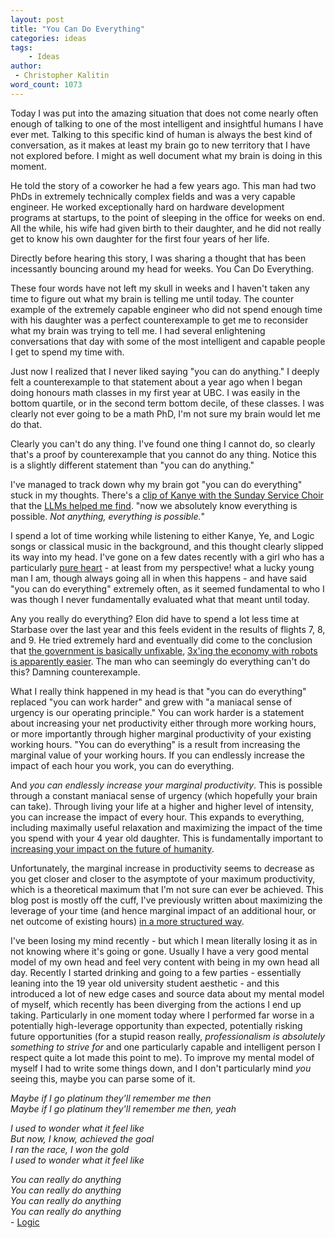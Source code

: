 ```yaml
---
layout: post
title: "You Can Do Everything"
categories: ideas
tags:
    - Ideas
author:
 - Christopher Kalitin
word_count: 1073
---
```

<head>
    <meta property="og:image" content="{{site.url}}/assets/images/you-do-everything/Screenshot 2025-09-27 210513.png">
</head>

Today I was put into the amazing situation that does not come nearly often enough of talking to one of the most intelligent and insightful humans I have ever met. Talking to this specific kind of human is always the best kind of conversation, as it makes at least my brain go to new territory that I have not explored before. I might as well document what my brain is doing in this moment.

He told the story of a coworker he had a few years ago. This man had two PhDs in extremely technically complex fields and was a very capable engineer. He worked exceptionally hard on hardware development programs at startups, to the point of sleeping in the office for weeks on end. All the while, his wife had given birth to their daughter, and he did not really get to know his own daughter for the first four years of her life. 

Directly before hearing this story, I was sharing a thought that has been incessantly bouncing around my head for weeks. You Can Do Everything.

These four words have not left my skull in weeks and I haven't taken any time to figure out what my brain is telling me until today. The counter example of the extremely capable engineer who did not spend enough time with his daughter was a perfect counterexample to get me to reconsider what my brain was trying to tell me. I had several enlightening conversations that day with some of the most intelligent and capable people I get to spend my time with.

Just now I realized that I never liked saying "you can do anything." I deeply felt a counterexample to that statement about a year ago when I began doing honours math classes in my first year at UBC. I was easily in the bottom quartile, or in the second term bottom decile, of these classes. I was clearly not ever going to be a math PhD, I'm not sure my brain would let me do that.

Clearly you can't do any thing. I've found one thing I cannot do, so clearly that's a proof by counterexample that you cannot do any thing. Notice this is a slightly different statement than "you can do anything."

I've managed to track down why my brain got "you can do everything" stuck in my thoughts. There's a [clip of Kanye with the Sunday Service Choir](https://www.youtube.com/watch?v=v4Z9f5ZKsDY&t=729s) that the [LLMs helped me find](https://chatgpt.com/c/68d8a7ea-c4a0-832f-8746-e879afc6ba5f). "now we absolutely know everything is possible. *Not anything, everything is possible.*"

I spend a lot of time working while listening to either Kanye, Ye, and Logic songs or classical music in the background, and this thought clearly slipped its way into my head. I've gone on a few dates recently with a girl who has a particularly [pure heart](https://www.youtube.com/watch?v=AL9pIofuL2o&list=RDAL9pIofuL2o&start_radio=1) - at least from my perspective! what a lucky young man I am, though always going all in when this happens - and have said "you can do everything" extremely often, as it seemed fundamental to who I was though I never fundamentally evaluated what that meant until today.

Any you really do everything? Elon did have to spend a lot less time at Starbase over the last year and this feels evident in the results of flights 7, 8, and 9. He tried extremely hard and eventually did come to the conclusion that [the government is basically unfixable](https://youtu.be/qeZqZBRA-6Q?si=DumfdQKxEogmzdXO&t=112), [3x'ing the economy with robots is apparently easier](https://x.com/elonmusk/status/1925975507759243741). The man who can seemingly do everything can't do this? Damning counterexample.

What I really think happened in my head is that "you can do everything" replaced "you can work harder" and grew with "a maniacal sense of urgency is our operating principle." You can work harder is a statement about increasing your net productivity either through more working hours, or more importantly through higher marginal productivity of your existing working hours. "You can do everything" is a result from increasing the marginal value of your working hours. If you can endlessly increase the impact of each hour you work, you can do everything.

And *you can endlessly increase your marginal productivity*. This is possible through a constant maniacal sense of urgency (which hopefully your brain can take). Through living your life at a higher and higher level of intensity, you can increase the impact of every hour. This expands to everything, including maximally useful relaxation and maximizing the impact of the time you spend with your 4 year old daughter. This is fundamentally important to [increasing your impact on the future of humanity](https://ckalitin.github.io/idea/2025/04/26/low-leverage-university.html).

Unfortunately, the marginal increase in productivity seems to decrease as you get closer and closer to the asymptote of your maximum productivity, which is a theoretical maximum that I'm not sure can ever be achieved. This blog post is mostly off the cuff, I've previously written about maximizing the leverage of your time (and hence marginal impact of an additional hour, or net outcome of existing hours) [in a more structured way](https://ckalitin.github.io/idea/2025/04/26/low-leverage-university.html).

I've been losing my mind recently - but which I mean literally losing it as in not knowing where it's going or gone. Usually I have a very good mental model of my own head and feel very content with being in my own head all day. Recently I started drinking and going to a few parties - essentially leaning into the 19 year old university student aesthetic - and this introduced a lot of new edge cases and source data about my mental model of myself, which recently has been diverging from the actions I end up taking. Particularly in one moment today where I performed far worse in a potentially high-leverage opportunity than expected, potentially risking future opportunities (for a stupid reason really, *professionalism is absolutely something to strive for* and one particularly capable and intelligent person I respect quite a lot made this point to me). To improve my mental model of myself I had to write some things down, and I don't particularly mind *you* seeing this, maybe you can parse some of it.

*Maybe if I go platinum they'll remember me then*  
*Maybe if I go platinum they'll remember me then, yeah*

*I used to wonder what it feel like*  
*But now, I know, achieved the goal*  
*I ran the race, I won the gold*  
*I used to wonder what it feel like*  

*You can really do anything*  
*You can really do anything*  
*You can really do anything*  
*You can really do anything*  
\- [Logic](https://www.youtube.com/watch?v=oJAUMIvTXF4&list=PLuvVjLDbzSdFKzS_SxKKB75qdqErTnMBC&index=1)